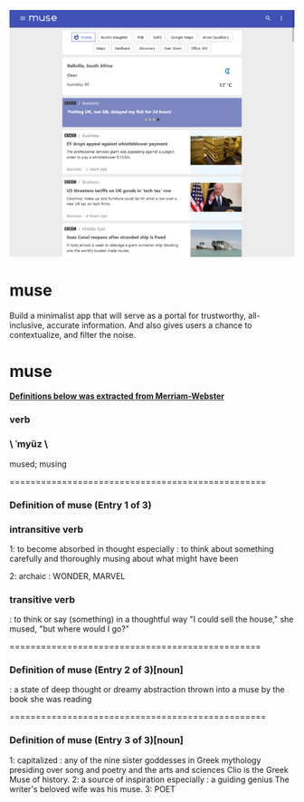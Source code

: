 <p align="center">
<a alt="thumbnail" href="#"><img src="/src/images/muse-desktop.png" ></a>
</p>


# muse 

Build a minimalist app that will serve as a portal for trustworthy, all-inclusive, accurate information. And also gives users a chance to contextualize, and filter the noise. 

# muse 
**[Definitions below  was extracted from Merriam-Webster](https://www.merriam-webster.com/dictionary/muse)**
###  verb 

###  \ ˈmyüz  \
mused; musing  

=================================================

### Definition of muse (Entry 1 of 3)
### intransitive verb

1: to become absorbed in thought
especially : to think about something carefully and thoroughly
musing about what might have been

2: archaic : WONDER, MARVEL

### transitive verb
: to think or say (something) in a thoughtful way
 "I could sell the house," she mused, "but where would I go?"

================================================


### Definition of muse (Entry 2 of 3)[noun]

: a state of deep thought or dreamy abstraction
thrown into a muse by the book she was reading

=================================================
### Definition of muse (Entry 3 of 3)[noun]

1: capitalized : any of the nine sister goddesses in Greek mythology presiding over song and poetry and the arts and sciences
Clio is the Greek Muse of history.
2: a source of inspiration
especially : a guiding genius
The writer's beloved wife was his muse.
3: POET

